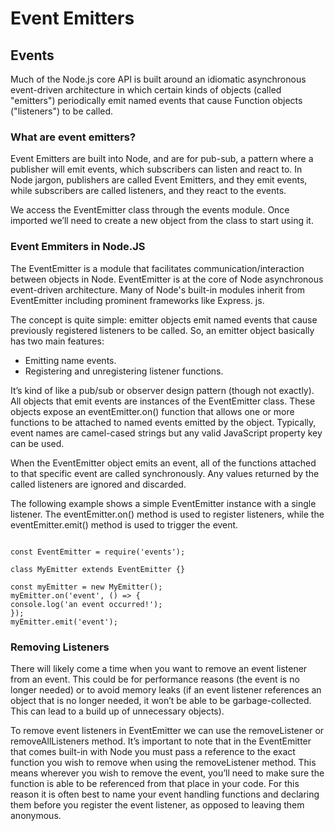 # Event Emitters

## Events

Much of the Node.js core API is built around an idiomatic asynchronous event-driven architecture in which certain kinds of objects (called "emitters") periodically emit named events that cause Function objects ("listeners") to be called.

### What are event emitters?

Event Emitters are built into Node, and are for pub-sub, a pattern where a publisher will emit events, which subscribers can listen and react to. In Node jargon, publishers are called Event Emitters, and they emit events, while subscribers are called listeners, and they react to the events.

We access the EventEmitter class through the events module. Once imported we’ll need to create a new object from the class to start using it.

### Event Emmiters in Node.JS

The EventEmitter is a module that facilitates communication/interaction between objects in Node. EventEmitter is at the core of Node asynchronous event-driven architecture. Many of Node's built-in modules inherit from EventEmitter including prominent frameworks like Express. js.

The concept is quite simple: emitter objects emit named events that cause previously registered listeners to be called. So, an emitter object basically has two main features:

- Emitting name events.
- Registering and unregistering listener functions.

It’s kind of like a pub/sub or observer design pattern (though not exactly).
All objects that emit events are instances of the EventEmitter class. These objects expose an eventEmitter.on() function that allows one or more functions to be attached to named events emitted by the object. Typically, event names are camel-cased strings but any valid JavaScript property key can be used.

When the EventEmitter object emits an event, all of the functions attached to that specific event are called synchronously. Any values returned by the called listeners are ignored and discarded.

The following example shows a simple EventEmitter instance with a single listener. The eventEmitter.on() method is used to register listeners, while the eventEmitter.emit() method is used to trigger the event.

```

const EventEmitter = require('events');

class MyEmitter extends EventEmitter {}

const myEmitter = new MyEmitter();
myEmitter.on('event', () => {
console.log('an event occurred!');
});
myEmitter.emit('event');

```

### Removing Listeners

There will likely come a time when you want to remove an event listener from an event. This could be for performance reasons (the event is no longer needed) or to avoid memory leaks (if an event listener references an object that is no longer needed, it won’t be able to be garbage-collected. This can lead to a build up of unnecessary objects).

To remove event listeners in EventEmitter we can use the removeListener or removeAllListeners method. It’s important to note that in the EventEmitter that comes built-in with Node you must pass a reference to the exact function you wish to remove when using the removeListener method. This means wherever you wish to remove the event, you’ll need to make sure the function is able to be referenced from that place in your code. For this reason it is often best to name your event handling functions and declaring them before you register the event listener, as opposed to leaving them anonymous.
